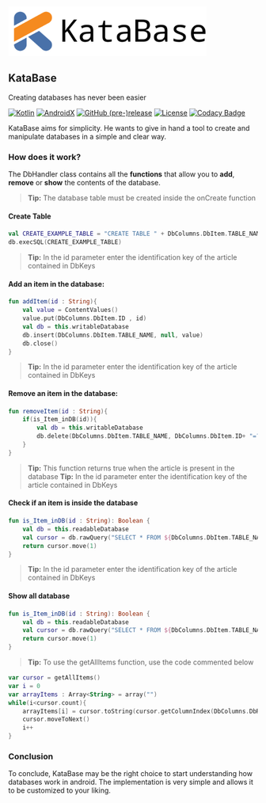 <img src="docs/katabase_logo.png" alt="Showcase" height="100px">

## KataBase
Creating databases has never been easier

[![Kotlin](https://img.shields.io/badge/Kotlin-1.4.10-f58a1f.svg?style=flat-square)](http://kotlinlang.org)
[![AndroidX](https://img.shields.io/badge/AndroidX-1.3.2-4971a9.svg?style=flat-square)](https://developer.android.com/jetpack/androidx/)
[![GitHub (pre-)release](https://img.shields.io/github/v/release/fctaddia/katabase.svg?color=f77200&label=Release&style=flat-square)](./../../releases)
[![License](https://img.shields.io/github/license/fctaddia/KataBase?color=29a621&label=License)](https://opensource.org/licenses/MIT)
[![Codacy Badge](https://app.codacy.com/project/badge/Grade/c642e1a24d2a44108d53233ede4bee94)](https://www.codacy.com/gh/fctaddia/KataBase/dashboard?utm_source=github.com&amp;utm_medium=referral&amp;utm_content=fctaddia/KataBase&amp;utm_campaign=Badge_Grade)

KataBase aims for simplicity. He wants to give in hand a tool to create and manipulate databases in a simple and clear way.

### How does it work?
The DbHandler class contains all the **functions** that allow you to **add**, **remove** or **show** the contents of the database.

> **Tip:** The database table must be created inside the onCreate function
#### Create Table
```Kotlin
val CREATE_EXAMPLE_TABLE = "CREATE TABLE " + DbColumns.DbItem.TABLE_NAME + "(" + DbColumns.DbItem.ID + " TEXT PRIMARY KEY)"
db.execSQL(CREATE_EXAMPLE_TABLE)
```
> **Tip:** In the id parameter enter the identification key of the article contained in DbKeys
#### Add an item in the database:
```Kotlin
fun addItem(id : String){
    val value = ContentValues()
    value.put(DbColumns.DbItem.ID , id)
    val db = this.writableDatabase
    db.insert(DbColumns.DbItem.TABLE_NAME, null, value)
    db.close()
}
```
> **Tip:** In the id parameter enter the identification key of the article contained in DbKeys
#### Remove an item in the database:
```Kotlin
fun removeItem(id : String){
    if(is_Item_inDB(id)){
        val db = this.writableDatabase
        db.delete(DbColumns.DbItem.TABLE_NAME, DbColumns.DbItem.ID+ "=?", arrayOf(id))
    }
}
```
> **Tip:** This function returns true when the article is present in the database
> **Tip:** In the id parameter enter the identification key of the article contained in DbKeys
#### Check if an item is inside the database
```Kotlin
fun is_Item_inDB(id : String): Boolean {
    val db = this.readableDatabase
    val cursor = db.rawQuery("SELECT * FROM ${DbColumns.DbItem.TABLE_NAME}  WHERE ${DbColumns.DbItem.ID} = ? ", arrayOf(id) )
    return cursor.move(1)
}
```
> **Tip:** In the id parameter enter the identification key of the article contained in DbKeys
#### Show all database
```Kotlin
fun is_Item_inDB(id : String): Boolean {
    val db = this.readableDatabase
    val cursor = db.rawQuery("SELECT * FROM ${DbColumns.DbItem.TABLE_NAME}  WHERE ${DbColumns.DbItem.ID} = ? ", arrayOf(id) )
    return cursor.move(1)
}
```
> **Tip:** To use the getAllItems function, use the code commented below
```Kotlin
var cursor = getAllItems()
var i = 0
var arrayItems : Array<String> = array("")
while(i<cursor.count){
    arrayItems[i] = cursor.toString(cursor.getColumnIndex(DbColumns.DbRoom.ID))
    cursor.moveToNext()
    i++
}
```
### Conclusion
To conclude, KataBase may be the right choice to start understanding how databases work in android. The implementation is very simple and allows it to be customized to your liking.
